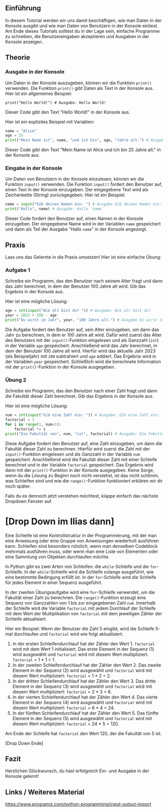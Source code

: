 ## Einführung
In diesem Tutorial werden wir uns damit beschäftigen, wie man Daten in der Konsole ausgibt und wie man Daten von Benutzern in der Konsole einliest. Am Ende dieses Tutorials solltest du in der Lage sein, einfache Programme zu schreiben, die Benutzereingaben akzeptieren und Ausgaben in der Konsole anzeigen. 

## Theorie

### Ausgabe in der Konsole
Um Daten in der Konsole auszugeben, können wir die Funktion `print()` verwenden. Die Funktion `print()` gibt Daten als Text in der Konsole aus. Hier ist ein allgemeines Beispiel:

```
print("Hello World!") # Ausgabe: Hello World!
```

Dieser Code gibt den Text "Hello World!" in der Konsole aus.

Hier ist ein explizites Beispiel mit Variablen:

```python
name = "Alice"
age = 25
print("Mein Name ist", name, "und ich bin", age, "Jahre alt.") # Ausgabe: Mein Name ist Alice und ich bin 25 Jahre alt
```

Dieser Code gibt den Text "Mein Name ist Alice und ich bin 25 Jahre alt." in der Konsole aus.

### Eingabe in der Konsole
Um Daten von Benutzern in der Konsole einzulesen, können wir die Funktion `input()` verwenden. Die Funktion `input()` fordert den Benutzer auf, einen Text in der Konsole einzugeben. Der eingegebene Text wird als Zeichenkette (String) zurückgegeben. Hier ist ein Beispiel:

```python
name = input("Gib deinen Namen ein: ") # Ausgabe Gib deinen Namen ein:
print("Hallo", name) # Ausgabe: Hallo `name`
```

Dieser Code fordert den Benutzer auf, einen Namen in der Konsole einzugeben. Der eingegebene Name wird in der Variablen `name` gespeichert und dann als Teil der Ausgabe "Hallo `name`" in der Konsole angezeigt.

## Praxis
Lass uns das Gelernte in die Praxis umsetzen! Hier ist eine einfache Übung:

### Aufgabe 1
Schreibe ein Programm, das den Benutzer nach seinem Alter fragt und dann das Jahr berechnet, in dem der Benutzer 100 Jahre alt wird. Gib das Ergebnis in der Konsole aus.

Hier ist eine mögliche Lösung:

```python
age = int(input("Wie alt bist du? ")) # Ausgabe: Wie alt bist du?
year = 2023 + 100 - age
print("Du wirst im Jahr", year, "100 Jahre alt.") # Ausgabe Du wirst im Jahr `year` 100 Jahre alt.
```
Die Aufgabe fordert den Benutzer auf, sein Alter einzugeben, um dann das Jahr zu berechnen, in dem er 100 Jahre alt wird. Dafür wird zuerst das Alter des Benutzers mit der `input()`-Funktion eingelesen und als Ganzzahl (`int`) in der Variable `age` gespeichert. Anschließend wird das Jahr berechnet, in dem der Benutzer 100 Jahre alt wird. Hierfür wird das aktuelle Jahr 2023 (als Beispieljahr) mit `100` subtrahiert und `age` addiert. Das Ergebnis wird in der Variablen `year` gespeichert. Schließlich wird die berechnete Information mit der `print()`-Funktion in der Konsole ausgegeben. 

### Übung 2
Schreibe ein Programm, das den Benutzer nach einer Zahl fragt und dann die Fakultät dieser Zahl berechnet. Gib das Ergebnis in der Konsole aus.

Hier ist eine mögliche Lösung:

```python
num = int(input("Gib eine Zahl ein: ")) # Ausgabe: Gib eine Zahl ein:
factorial = 1
for i in range(1, num+1):
    factorial *= i
print("Die Fakultät von", num, "ist", factorial) # Ausgabe: Die Fakultät von `num` ist `factorial`
```
Diese Aufgabe fordert den Benutzer auf, eine Zahl einzugeben, um dann die Fakultät dieser Zahl zu berechnen. Hierfür wird zuerst die Zahl mit der `input()`-Funktion eingelesen und als Ganzzahl in der Variable `num` gespeichert. Anschließend wird die Fakultät dieser Zahl mit einer Schleife berechnet und in der Variable `factorial` gespeichert. Das Ergebnis wird dann mit der `print()`-Funktion in der Konsole ausgegeben.
Keine Sorge, wenn du die Lösung zu Beginn noch nicht verstehst, ist das nicht schlimm, was Schleifen sind und wie die `range()`-Funktion funktioniert erklären wir dir noch später.

Falls du es dennoch jetzt verstehen möchtest, klappe einfach das nächste Dropdown Fenster auf.

# [Drop Down im Ilias dann]

Eine Schleife ist eine Kontrollstruktur in der Programmierung, mit der man eine Anweisung oder eine Gruppe von Anweisungen wiederholt ausführen kann. Schleifen sind besonders nützlich, wenn man denselben Codeblock mehrmals ausführen muss, oder wenn man eine Liste von Elementen oder eine Sammlung von Objekten durchlaufen möchte.

In Python gibt es zwei Arten von Schleifen: die `while`-Schleife und die `for`-Schleife. In der `while`-Schleife wird die Schleife solange ausgeführt, wie eine bestimmte Bedingung erfüllt ist. In der `for`-Schleife wird die Schleife für jedes Element in einer Sequenz ausgeführt.

In der zweiten Übungsaufgabe wird eine `for`-Schleife verwendet, um die Fakultät einer Zahl zu berechnen. Die `range()`-Funktion erzeugt eine Sequenz von Ganzzahlen von 1 bis zur eingegebenen Zahl `num`. Innerhalb der Schleife wird die Variable `factorial` mit jedem Durchlauf der Schleife mit dem Wert der Multiplikation von `factorial` mit dem jeweiligen Zähler der Schleife aktualisiert.

Hier ein Beispiel: Wenn der Benutzer die Zahl 5 eingibt, wird die Schleife 5-mal durchlaufen und `factorial` wird wie folgt aktualisiert:

1. In der ersten Schleifendurchlauf hat der Zähler den Wert 1. `factorial` wird mit dem Wert 1 initialisiert. Das erste Element in der Sequenz (1) wird ausgewählt und `factorial` wird mit diesem Wert multipliziert: `factorial` = 1 * 1 = 1.
2. In der zweiten Schleifendurchlauf hat der Zähler den Wert 2. Das zweite Element in der Sequenz (2) wird ausgewählt und `factorial` wird mit diesem Wert multipliziert: `factorial` = 1 * 2 = 2.
3. In der dritten Schleifendurchlauf hat der Zähler den Wert 3. Das dritte Element in der Sequenz (3) wird ausgewählt und `factorial` wird mit diesem Wert multipliziert: `factorial` = 2 * 3 = 6.
4. In der vierten Schleifendurchlauf hat der Zähler den Wert 4. Das vierte Element in der Sequenz (4) wird ausgewählt und `factorial` wird mit diesem Wert multipliziert: `factorial` = 6 * 4 = 24.
5. In der fünften Schleifendurchlauf hat der Zähler den Wert 5. Das fünfte Element in der Sequenz (5) wird ausgewählt und `factorial` wird mit diesem Wert multipliziert: `factorial` = 24 * 5 = 120.

Am Ende der Schleife hat `factorial` den Wert 120, der die Fakultät von 5 ist.

[Drop Down Ende]

## Fazit

Herzlichen Glückwunsch, du hast erfolgreich Ein- und Ausgabe in der Konsole gelernt!

## Links / Weiteres Material
https://www.programiz.com/python-programming/input-output-import